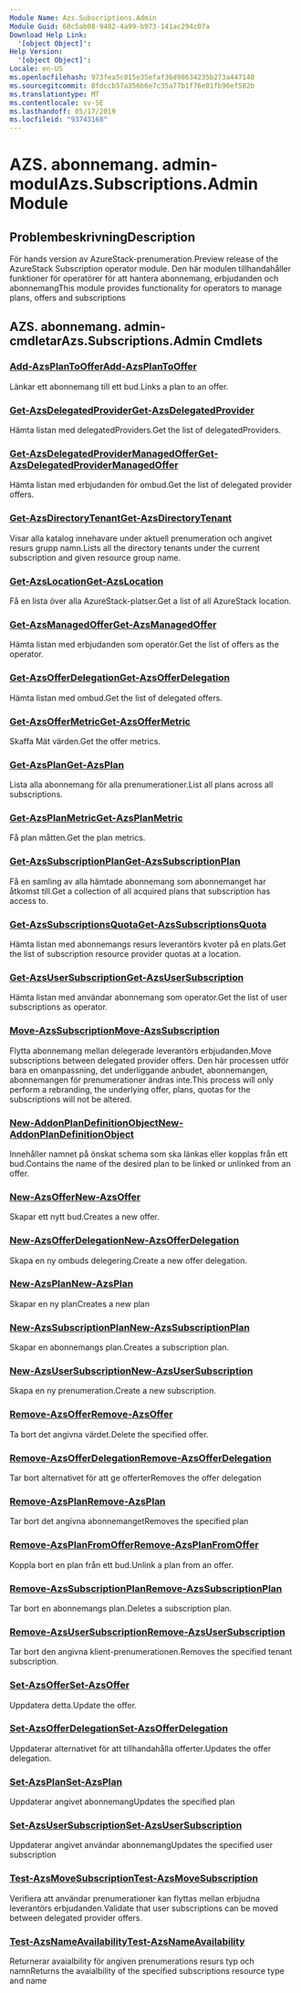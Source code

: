 ```yaml
---
Module Name: Azs.Subscriptions.Admin
Module Guid: 60c5ab08-9482-4a99-b973-141ac294c07a
Download Help Link:
  '[object Object]': 
Help Version:
  '[object Object]': 
Locale: en-US
ms.openlocfilehash: 973fea5c015e35efaf36d98634235b273a447140
ms.sourcegitcommit: 0fdccb57a356b6e7c35a77b1f76e01fb96ef582b
ms.translationtype: MT
ms.contentlocale: sv-SE
ms.lasthandoff: 05/17/2019
ms.locfileid: "93743168"
---
```

# <span data-ttu-id="1a687-101">AZS. abonnemang. admin-modul</span><span class="sxs-lookup"><span data-stu-id="1a687-101">Azs.Subscriptions.Admin Module</span></span>
## <span data-ttu-id="1a687-102">Problembeskrivning</span><span class="sxs-lookup"><span data-stu-id="1a687-102">Description</span></span>
<span data-ttu-id="1a687-103">För hands version av AzureStack-prenumeration.</span><span class="sxs-lookup"><span data-stu-id="1a687-103">Preview release of the AzureStack Subscription operator module.</span></span>  <span data-ttu-id="1a687-104">Den här modulen tillhandahåller funktioner för operatörer för att hantera abonnemang, erbjudanden och abonnemang</span><span class="sxs-lookup"><span data-stu-id="1a687-104">This module provides functionality for operators to manage plans, offers and subscriptions</span></span>

## <span data-ttu-id="1a687-105">AZS. abonnemang. admin-cmdletar</span><span class="sxs-lookup"><span data-stu-id="1a687-105">Azs.Subscriptions.Admin Cmdlets</span></span>
### [<span data-ttu-id="1a687-106">Add-AzsPlanToOffer</span><span class="sxs-lookup"><span data-stu-id="1a687-106">Add-AzsPlanToOffer</span></span>](Add-AzsPlanToOffer.md)
<span data-ttu-id="1a687-107">Länkar ett abonnemang till ett bud.</span><span class="sxs-lookup"><span data-stu-id="1a687-107">Links a plan to an offer.</span></span>

### [<span data-ttu-id="1a687-108">Get-AzsDelegatedProvider</span><span class="sxs-lookup"><span data-stu-id="1a687-108">Get-AzsDelegatedProvider</span></span>](Get-AzsDelegatedProvider.md)
<span data-ttu-id="1a687-109">Hämta listan med delegatedProviders.</span><span class="sxs-lookup"><span data-stu-id="1a687-109">Get the list of delegatedProviders.</span></span>

### [<span data-ttu-id="1a687-110">Get-AzsDelegatedProviderManagedOffer</span><span class="sxs-lookup"><span data-stu-id="1a687-110">Get-AzsDelegatedProviderManagedOffer</span></span>](Get-AzsDelegatedProviderManagedOffer.md)
<span data-ttu-id="1a687-111">Hämta listan med erbjudanden för ombud.</span><span class="sxs-lookup"><span data-stu-id="1a687-111">Get the list of delegated provider offers.</span></span>

### [<span data-ttu-id="1a687-112">Get-AzsDirectoryTenant</span><span class="sxs-lookup"><span data-stu-id="1a687-112">Get-AzsDirectoryTenant</span></span>](Get-AzsDirectoryTenant.md)
<span data-ttu-id="1a687-113">Visar alla katalog innehavare under aktuell prenumeration och angivet resurs grupp namn.</span><span class="sxs-lookup"><span data-stu-id="1a687-113">Lists all the directory tenants under the current subscription and given resource group name.</span></span>

### [<span data-ttu-id="1a687-114">Get-AzsLocation</span><span class="sxs-lookup"><span data-stu-id="1a687-114">Get-AzsLocation</span></span>](Get-AzsLocation.md)
<span data-ttu-id="1a687-115">Få en lista över alla AzureStack-platser.</span><span class="sxs-lookup"><span data-stu-id="1a687-115">Get a list of all AzureStack location.</span></span>

### [<span data-ttu-id="1a687-116">Get-AzsManagedOffer</span><span class="sxs-lookup"><span data-stu-id="1a687-116">Get-AzsManagedOffer</span></span>](Get-AzsManagedOffer.md)
<span data-ttu-id="1a687-117">Hämta listan med erbjudanden som operatör.</span><span class="sxs-lookup"><span data-stu-id="1a687-117">Get the list of offers as the operator.</span></span>

### [<span data-ttu-id="1a687-118">Get-AzsOfferDelegation</span><span class="sxs-lookup"><span data-stu-id="1a687-118">Get-AzsOfferDelegation</span></span>](Get-AzsOfferDelegation.md)
<span data-ttu-id="1a687-119">Hämta listan med ombud.</span><span class="sxs-lookup"><span data-stu-id="1a687-119">Get the list of delegated offers.</span></span>

### [<span data-ttu-id="1a687-120">Get-AzsOfferMetric</span><span class="sxs-lookup"><span data-stu-id="1a687-120">Get-AzsOfferMetric</span></span>](Get-AzsOfferMetric.md)
<span data-ttu-id="1a687-121">Skaffa Mät värden.</span><span class="sxs-lookup"><span data-stu-id="1a687-121">Get the offer metrics.</span></span>

### [<span data-ttu-id="1a687-122">Get-AzsPlan</span><span class="sxs-lookup"><span data-stu-id="1a687-122">Get-AzsPlan</span></span>](Get-AzsPlan.md)
<span data-ttu-id="1a687-123">Lista alla abonnemang för alla prenumerationer.</span><span class="sxs-lookup"><span data-stu-id="1a687-123">List all plans across all subscriptions.</span></span>

### [<span data-ttu-id="1a687-124">Get-AzsPlanMetric</span><span class="sxs-lookup"><span data-stu-id="1a687-124">Get-AzsPlanMetric</span></span>](Get-AzsPlanMetric.md)
<span data-ttu-id="1a687-125">Få plan måtten.</span><span class="sxs-lookup"><span data-stu-id="1a687-125">Get the plan metrics.</span></span>

### [<span data-ttu-id="1a687-126">Get-AzsSubscriptionPlan</span><span class="sxs-lookup"><span data-stu-id="1a687-126">Get-AzsSubscriptionPlan</span></span>](Get-AzsSubscriptionPlan.md)
<span data-ttu-id="1a687-127">Få en samling av alla hämtade abonnemang som abonnemanget har åtkomst till.</span><span class="sxs-lookup"><span data-stu-id="1a687-127">Get a collection of all acquired plans that subscription has access to.</span></span>

### [<span data-ttu-id="1a687-128">Get-AzsSubscriptionsQuota</span><span class="sxs-lookup"><span data-stu-id="1a687-128">Get-AzsSubscriptionsQuota</span></span>](Get-AzsSubscriptionsQuota.md)
<span data-ttu-id="1a687-129">Hämta listan med abonnemangs resurs leverantörs kvoter på en plats.</span><span class="sxs-lookup"><span data-stu-id="1a687-129">Get the list of subscription resource provider quotas at a location.</span></span>

### [<span data-ttu-id="1a687-130">Get-AzsUserSubscription</span><span class="sxs-lookup"><span data-stu-id="1a687-130">Get-AzsUserSubscription</span></span>](Get-AzsUserSubscription.md)
<span data-ttu-id="1a687-131">Hämta listan med användar abonnemang som operator.</span><span class="sxs-lookup"><span data-stu-id="1a687-131">Get the list of user subscriptions as operator.</span></span>

### [<span data-ttu-id="1a687-132">Move-AzsSubscription</span><span class="sxs-lookup"><span data-stu-id="1a687-132">Move-AzsSubscription</span></span>](Move-AzsSubscription.md)
<span data-ttu-id="1a687-133">Flytta abonnemang mellan delegerade leverantörs erbjudanden.</span><span class="sxs-lookup"><span data-stu-id="1a687-133">Move subscriptions between delegated provider offers.</span></span>
<span data-ttu-id="1a687-134">Den här processen utför bara en omanpassning, det underliggande anbudet, abonnemangen, abonnemangen för prenumerationer ändras inte.</span><span class="sxs-lookup"><span data-stu-id="1a687-134">This process will only perform a rebranding, the underlying offer, plans, quotas for the subscriptions will not be altered.</span></span>

### [<span data-ttu-id="1a687-135">New-AddonPlanDefinitionObject</span><span class="sxs-lookup"><span data-stu-id="1a687-135">New-AddonPlanDefinitionObject</span></span>](New-AddonPlanDefinitionObject.md)
<span data-ttu-id="1a687-136">Innehåller namnet på önskat schema som ska länkas eller kopplas från ett bud.</span><span class="sxs-lookup"><span data-stu-id="1a687-136">Contains the name of the desired plan to be linked or unlinked from an offer.</span></span>

### [<span data-ttu-id="1a687-137">New-AzsOffer</span><span class="sxs-lookup"><span data-stu-id="1a687-137">New-AzsOffer</span></span>](New-AzsOffer.md)
<span data-ttu-id="1a687-138">Skapar ett nytt bud.</span><span class="sxs-lookup"><span data-stu-id="1a687-138">Creates a new offer.</span></span>

### [<span data-ttu-id="1a687-139">New-AzsOfferDelegation</span><span class="sxs-lookup"><span data-stu-id="1a687-139">New-AzsOfferDelegation</span></span>](New-AzsOfferDelegation.md)
<span data-ttu-id="1a687-140">Skapa en ny ombuds delegering.</span><span class="sxs-lookup"><span data-stu-id="1a687-140">Create a new offer delegation.</span></span>

### [<span data-ttu-id="1a687-141">New-AzsPlan</span><span class="sxs-lookup"><span data-stu-id="1a687-141">New-AzsPlan</span></span>](New-AzsPlan.md)
<span data-ttu-id="1a687-142">Skapar en ny plan</span><span class="sxs-lookup"><span data-stu-id="1a687-142">Creates a new plan</span></span>

### [<span data-ttu-id="1a687-143">New-AzsSubscriptionPlan</span><span class="sxs-lookup"><span data-stu-id="1a687-143">New-AzsSubscriptionPlan</span></span>](New-AzsSubscriptionPlan.md)
<span data-ttu-id="1a687-144">Skapar en abonnemangs plan.</span><span class="sxs-lookup"><span data-stu-id="1a687-144">Creates a subscription plan.</span></span>

### [<span data-ttu-id="1a687-145">New-AzsUserSubscription</span><span class="sxs-lookup"><span data-stu-id="1a687-145">New-AzsUserSubscription</span></span>](New-AzsUserSubscription.md)
<span data-ttu-id="1a687-146">Skapa en ny prenumeration.</span><span class="sxs-lookup"><span data-stu-id="1a687-146">Create a new subscription.</span></span>

### [<span data-ttu-id="1a687-147">Remove-AzsOffer</span><span class="sxs-lookup"><span data-stu-id="1a687-147">Remove-AzsOffer</span></span>](Remove-AzsOffer.md)
<span data-ttu-id="1a687-148">Ta bort det angivna värdet.</span><span class="sxs-lookup"><span data-stu-id="1a687-148">Delete the specified offer.</span></span>

### [<span data-ttu-id="1a687-149">Remove-AzsOfferDelegation</span><span class="sxs-lookup"><span data-stu-id="1a687-149">Remove-AzsOfferDelegation</span></span>](Remove-AzsOfferDelegation.md)
<span data-ttu-id="1a687-150">Tar bort alternativet för att ge offerter</span><span class="sxs-lookup"><span data-stu-id="1a687-150">Removes the offer delegation</span></span>

### [<span data-ttu-id="1a687-151">Remove-AzsPlan</span><span class="sxs-lookup"><span data-stu-id="1a687-151">Remove-AzsPlan</span></span>](Remove-AzsPlan.md)
<span data-ttu-id="1a687-152">Tar bort det angivna abonnemanget</span><span class="sxs-lookup"><span data-stu-id="1a687-152">Removes the specified plan</span></span>

### [<span data-ttu-id="1a687-153">Remove-AzsPlanFromOffer</span><span class="sxs-lookup"><span data-stu-id="1a687-153">Remove-AzsPlanFromOffer</span></span>](Remove-AzsPlanFromOffer.md)
<span data-ttu-id="1a687-154">Koppla bort en plan från ett bud.</span><span class="sxs-lookup"><span data-stu-id="1a687-154">Unlink a plan from an offer.</span></span>

### [<span data-ttu-id="1a687-155">Remove-AzsSubscriptionPlan</span><span class="sxs-lookup"><span data-stu-id="1a687-155">Remove-AzsSubscriptionPlan</span></span>](Remove-AzsSubscriptionPlan.md)
<span data-ttu-id="1a687-156">Tar bort en abonnemangs plan.</span><span class="sxs-lookup"><span data-stu-id="1a687-156">Deletes a subscription plan.</span></span>

### [<span data-ttu-id="1a687-157">Remove-AzsUserSubscription</span><span class="sxs-lookup"><span data-stu-id="1a687-157">Remove-AzsUserSubscription</span></span>](Remove-AzsUserSubscription.md)
<span data-ttu-id="1a687-158">Tar bort den angivna klient-prenumerationen.</span><span class="sxs-lookup"><span data-stu-id="1a687-158">Removes the specified tenant subscription.</span></span>

### [<span data-ttu-id="1a687-159">Set-AzsOffer</span><span class="sxs-lookup"><span data-stu-id="1a687-159">Set-AzsOffer</span></span>](Set-AzsOffer.md)
<span data-ttu-id="1a687-160">Uppdatera detta.</span><span class="sxs-lookup"><span data-stu-id="1a687-160">Update the offer.</span></span>

### [<span data-ttu-id="1a687-161">Set-AzsOfferDelegation</span><span class="sxs-lookup"><span data-stu-id="1a687-161">Set-AzsOfferDelegation</span></span>](Set-AzsOfferDelegation.md)
<span data-ttu-id="1a687-162">Uppdaterar alternativet för att tillhandahålla offerter.</span><span class="sxs-lookup"><span data-stu-id="1a687-162">Updates the offer delegation.</span></span>

### [<span data-ttu-id="1a687-163">Set-AzsPlan</span><span class="sxs-lookup"><span data-stu-id="1a687-163">Set-AzsPlan</span></span>](Set-AzsPlan.md)
<span data-ttu-id="1a687-164">Uppdaterar angivet abonnemang</span><span class="sxs-lookup"><span data-stu-id="1a687-164">Updates the specified plan</span></span>

### [<span data-ttu-id="1a687-165">Set-AzsUserSubscription</span><span class="sxs-lookup"><span data-stu-id="1a687-165">Set-AzsUserSubscription</span></span>](Set-AzsUserSubscription.md)
<span data-ttu-id="1a687-166">Uppdaterar angivet användar abonnemang</span><span class="sxs-lookup"><span data-stu-id="1a687-166">Updates the specified user subscription</span></span>

### [<span data-ttu-id="1a687-167">Test-AzsMoveSubscription</span><span class="sxs-lookup"><span data-stu-id="1a687-167">Test-AzsMoveSubscription</span></span>](Test-AzsMoveSubscription.md)
<span data-ttu-id="1a687-168">Verifiera att användar prenumerationer kan flyttas mellan erbjudna leverantörs erbjudanden.</span><span class="sxs-lookup"><span data-stu-id="1a687-168">Validate that user subscriptions can be moved between delegated provider offers.</span></span>

### [<span data-ttu-id="1a687-169">Test-AzsNameAvailability</span><span class="sxs-lookup"><span data-stu-id="1a687-169">Test-AzsNameAvailability</span></span>](Test-AzsNameAvailability.md)
<span data-ttu-id="1a687-170">Returnerar avaialbility för angiven prenumerations resurs typ och namn</span><span class="sxs-lookup"><span data-stu-id="1a687-170">Returns the avaialbility of the specified subscriptions resource type and name</span></span>

